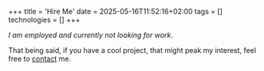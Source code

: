 +++
title = 'Hire Me'
date = 2025-05-16T11:52:16+02:00
tags = []
technologies = []
+++

*I am employed and currently not looking for work*.

That being said, if you have a cool project, that might peak my interest, feel free to [contact](/contact) me.
